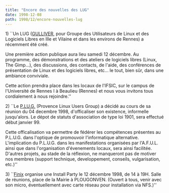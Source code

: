 ```yaml
---
title: "Encore des nouvelles des LUG"
date: 1998-12-08
path: 1998/12/encore-nouvelles-lug
---
```


<P>
1) ``Un LUG (<A HREF="http://www.ifsic.univ-rennes1.fr/gulliver/">GULLIVER</A>,
pour Groupe des Utilisateurs de Linux et des Logiciels Libres en Ille
et Vilaine et dans les environs de Rennes) a récemment été créé.
</P>

<P>
Une première action publique aura lieu samedi 12 décembre.
Au programme, des démonstrations et des ateliers de logiciels libres
(Linux, The Gimp...), des discussions, des contacts, de l'aide, des
conférences de présentation de Linux et des logiciels libres, etc... le
tout, bien sûr, dans une ambiance conviviale.
</P>

<P>
Cette action prendra place dans les locaux de l'IFSIC, sur le campus
de l'Université de Rennes I à Beaulieu (Rennes) et nous vous invitons
tous cordialement à nous rejoindre.''
</P>

<P>
2) ``Le <A HREF="http://www.pipo.com/plug/">P.LU.G.</A> (Provence Linux Users
Group) a décidé au cours de sa réunion du 04 decembre 1998, d'officaliser
son existence, informelle jusqu'alors.  Le dépot de statuts d'association
de type loi 1901, sera effectué début janvier 99.
</P>

<P>
Cette officalisation va permettre de fédérer les compétences présentes
au P.L.U.G.  dans l'optique de promouvoir l'informatique alternative.
L'implication du P.L.U.G. dans les manifestations organisées par
l'A.F.U.L. ainsi que dans l'organisation d'évenements locaux, sera ainsi
facilitée.  D'autres projets, au stade de la réflexion, ne manqueront
pas de motiver nos membres (support technique, developpement, conseils,
vulgarisation, etc.)''
</P>

<P>
3) ``<A HREF="http://www.Finix.EU.Org/">Finix</A> organise une Install Party
le 12 décembre 1998, de 14 à 19H.  Salle de réunions, place de la Mairie
à PLOUGONVEN.  (Ouvert à tous, venir avec son micro, éventuellement avec
carte réseau pour installation via NFS.)''
</P>


